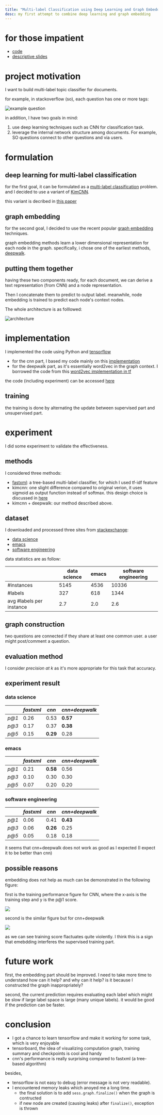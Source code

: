 ```yaml
---
title: "Multi-label Classification using Deep Learning and Graph Embedding"
desc: my first attempt to combine deep learning and graph embedding
---
```


# for those impatient

- [code](https://github.com/xiaohan2012/network_embedding)
- [descriptive slides](https://github.com/xiaohan2012/network_embedding/raw/master/project-slides.pdf)

# project motivation

I want to build multi-label topic classifier for documents. 

for example, in stackoverflow (so), each question has one or more tags:

![example question]({{site.url}}/assets/xml/so.png)

in addition, I have two goals in mind:

1. use deep learning techniques such as CNN for classification task. 
2. leverage the internal network structure among documents. For example, SO questions connect to other questions and via users. 

# formulation

## deep learning for multi-label classification

for the first goal, it can be formulated as a [multi-label classification](https://en.wikipedia.org/wiki/Multi-label_classification) problem.
and I decided to use a variant of [KimCNN](https://arxiv.org/abs/1408.5882).

this variant is decribed in [this paper](https://dl.acm.org/citation.cfm?id=3080834)

## graph embedding

for the second goal, I decided to use the recent popular [graph embedding](https://en.wikipedia.org/wiki/Graph_embedding) techniques.

graph embedding methods learn a lower dimensional representation for each node in the graph.
specifically, i chose one of the earliest methods, [deepwalk](https://arxiv.org/abs/1403.6652). 

## putting them together

having these two components ready, for each document, we can derive a text representation (from CNN) and a node representation.

Then I concatenate them to predict to output label. meanwhile, node embedding is trained to predict each node's context nodes.

The whole architecture is as folllowed:

![architecture]({{site.url}}/assets/xml/architecture.png)

# implementation

I implemented the code using Python and [tensorflow](https://www.tensorflow.org/)

- for the cnn part, I based my code mainly on this [implementation](https://github.com/dennybritz/cnn-text-classification-tf)
- for the deepwalk part, as it's essentially word2vec in the graph context. I borrowed the code from this [word2vec implementation in tf](https://github.com/tensorflow/tensorflow/blob/r1.3/tensorflow/examples/tutorials/word2vec/word2vec_basic.py)

the code (including experiment) can be accessed [here](https://github.com/xiaohan2012/network_embedding)

## training

the training is done by alternating the update between supervised part and unsupervised part.

# experiment

I did some experiment to validate the effectiveness.

## methods

I considered three methods:

- [fastxml](https://github.com/Refefer/fastxml/): a tree-based multi-label classifier, for which I used tf-idf feature
- kimcnn: one slight difference compared to original verion, it uses sigmoid as output function instead of softmax. this design choice is discussed in [here](https://dl.acm.org/citation.cfm?id=3080834)
- kimcnn + deepwalk: our method described above. 

## dataset

I downloaded and processed three sites from [stackexchange](stackexchange.com):

- [data science](https://datascience.stackexchange.com/)
- [emacs](https://emacs.stackexchange.com/)
- [software engineering](https://softwareengineering.stackexchange.com/)

data statistics are as follow:

|                          | data science | emacs | software engineering |
|--------------------------|--------------|-------|----------------------|
| #instances               | 5145         | 4536  | 10336                |
| #labels                  | 327          | 618   | 1344                 |
| avg #labels per instance | 2.7          | 2.0   | 2.6                  |


## graph construction

two questions are connected if they share at least one common user. a user might post/comment a question. 

## evaluation method

I consider *precision at k* as it's more appropriate for this task that accuracy.

## experiment result

### data science


|       | *fastxml* |    *cnn* | *cnn+deepwalk* |
|-------|-----------|----------|----------------|
| *p@1* |      0.26 |     0.53 | **0.57**       |
| *p@3* |      0.17 |     0.37 | **0.38**       |
| *p@5* |      0.15 | **0.29** | 0.28           |




### emacs

|       | *fastxml* |    *cnn* | *cnn+deepwalk* |
|-------|-----------|----------|----------------|
| *p@1* |      0.21 | **0.58** | 0.56           |
| *p@3* |      0.10 |     0.30 | 0.30           |
| *p@5* |      0.07 |     0.20 | 0.20           |


### software engineering


|       | *fastxml* |    *cnn* | *cnn+deepwalk* |
|-------|-----------|----------|----------------|
| *p@1* |      0.06 |     0.41 |       **0.43** |
| *p@3* |      0.06 | **0.26** |           0.25 |
| *p@5* |      0.05 |     0.18 |           0.18 |


it seems that cnn+deepwalk does not work as good as I expected (I expect it to be better than cnn)

## possible reasons

embedding does not help as much can be demonstrated in the following figure:

first is the training performance figure for CNN, where the x-axis is the training step and y is the p@1 score.

![]({{site.url}}/assets/xml/p1-kimcnn.png)

second is the similar figure but for cnn+deepwalk

![]({{site.url}}/assets/xml/p1-combined.png)

as we can see training score flactuates quite violently.
I think this is a sign that emebdding interferes the supervised training part. 

# future work

first, the embedding part should be improved. I need to take more time to understand how can it help? and why can it help? is it because I constructed the graph inappropriately?

second, the current prediction requires evaluating each label which might be slow if large label space is large (many unique labels).
it would be good if the prediction can be faster. 

# conclusion

- I got a chance to learn tensorflow and make it working for some task, which is very enjoyable
- tensorboard, the idea of visualizing computation graph,  training summary and checkpoints is cool and handy
- cnn's performance is really surprising compared to fastxml (a tree-based algorithm)


besides,

- tensorflow is not easy to debug (error message is not very readable).
- I encountered memory leaks which anoyed me a long time.
  - the final solution is to add `sess.graph.finalize()` when the graph is contructed
  - if new node are created (causing leaks) after `finalize()`, exception is thrown
